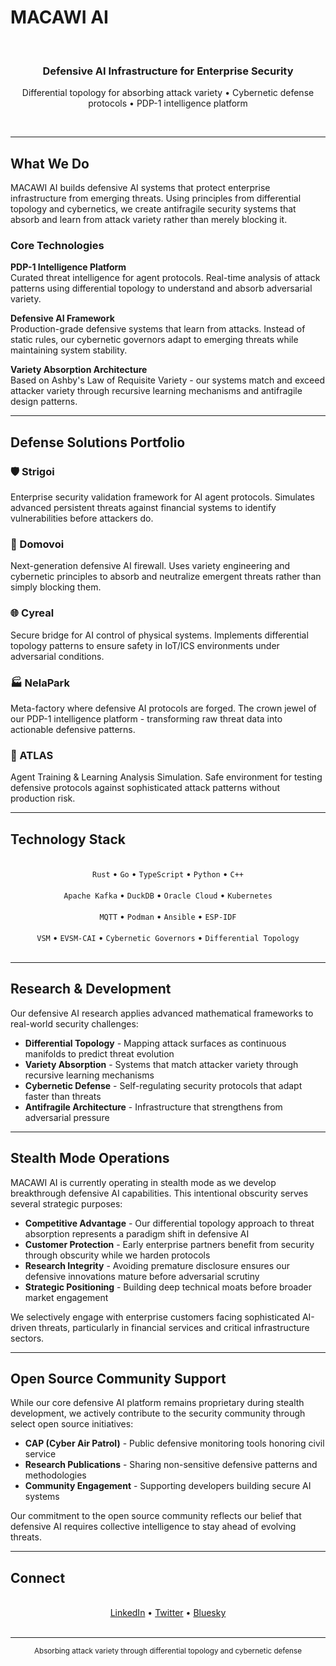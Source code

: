 # MACAWI AI

<div align="center">
  <br>
  <h3>Defensive AI Infrastructure for Enterprise Security</h3>
  <p>Differential topology for absorbing attack variety • Cybernetic defense protocols • PDP-1 intelligence platform</p>
  <br>
</div>

---

## What We Do

MACAWI AI builds defensive AI systems that protect enterprise infrastructure from emerging threats. Using principles from differential topology and cybernetics, we create antifragile security systems that absorb and learn from attack variety rather than merely blocking it.

### Core Technologies

**PDP-1 Intelligence Platform**  
Curated threat intelligence for agent protocols. Real-time analysis of attack patterns using differential topology to understand and absorb adversarial variety.

**Defensive AI Framework**  
Production-grade defensive systems that learn from attacks. Instead of static rules, our cybernetic governors adapt to emerging threats while maintaining system stability.

**Variety Absorption Architecture**  
Based on Ashby's Law of Requisite Variety - our systems match and exceed attacker variety through recursive learning mechanisms and antifragile design patterns.

---

## Defense Solutions Portfolio

### 🛡️ Strigoi
Enterprise security validation framework for AI agent protocols. Simulates advanced persistent threats against financial systems to identify vulnerabilities before attackers do.

### 🔐 Domovoi
Next-generation defensive AI firewall. Uses variety engineering and cybernetic principles to absorb and neutralize emergent threats rather than simply blocking them.

### 🌐 Cyreal
Secure bridge for AI control of physical systems. Implements differential topology patterns to ensure safety in IoT/ICS environments under adversarial conditions.

### 🏭 NelaPark
Meta-factory where defensive AI protocols are forged. The crown jewel of our PDP-1 intelligence platform - transforming raw threat data into actionable defensive patterns.

### 🚀 ATLAS
Agent Training & Learning Analysis Simulation. Safe environment for testing defensive protocols against sophisticated attack patterns without production risk.

---

## Technology Stack

<div align="center">
  <br>
  <code>Rust</code> • <code>Go</code> • <code>TypeScript</code> • <code>Python</code> • <code>C++</code>
  <br><br>
  <code>Apache Kafka</code> • <code>DuckDB</code> • <code>Oracle Cloud</code> • <code>Kubernetes</code>
  <br><br>
  <code>MQTT</code> • <code>Podman</code> • <code>Ansible</code> • <code>ESP-IDF</code>
  <br><br>
  <code>VSM</code> • <code>EVSM-CAI</code> • <code>Cybernetic Governors</code> • <code>Differential Topology</code>
  <br><br>
</div>

---

## Research & Development

Our defensive AI research applies advanced mathematical frameworks to real-world security challenges:

- **Differential Topology** - Mapping attack surfaces as continuous manifolds to predict threat evolution
- **Variety Absorption** - Systems that match attacker variety through recursive learning mechanisms
- **Cybernetic Defense** - Self-regulating security protocols that adapt faster than threats
- **Antifragile Architecture** - Infrastructure that strengthens from adversarial pressure

---

## Stealth Mode Operations

MACAWI AI is currently operating in stealth mode as we develop breakthrough defensive AI capabilities. This intentional obscurity serves several strategic purposes:

- **Competitive Advantage** - Our differential topology approach to threat absorption represents a paradigm shift in defensive AI
- **Customer Protection** - Early enterprise partners benefit from security through obscurity while we harden protocols
- **Research Integrity** - Avoiding premature disclosure ensures our defensive innovations mature before adversarial scrutiny
- **Strategic Positioning** - Building deep technical moats before broader market engagement

We selectively engage with enterprise customers facing sophisticated AI-driven threats, particularly in financial services and critical infrastructure sectors.

---

## Open Source Community Support

While our core defensive AI platform remains proprietary during stealth development, we actively contribute to the security community through select open source initiatives:

- **CAP (Cyber Air Patrol)** - Public defensive monitoring tools honoring civil service
- **Research Publications** - Sharing non-sensitive defensive patterns and methodologies
- **Community Engagement** - Supporting developers building secure AI systems

Our commitment to the open source community reflects our belief that defensive AI requires collective intelligence to stay ahead of evolving threats.

---

## Connect

<div align="center">
  <br>
  <a href="https://www.linkedin.com/company/macawi-ai">LinkedIn</a> • 
  <a href="https://twitter.com/MacawiAI">Twitter</a> • 
  <a href="https://bsky.app/profile/macawiai.bsky.social">Bluesky</a>
  <br><br>
</div>

---

<div align="center">
  <sub>Absorbing attack variety through differential topology and cybernetic defense</sub>
</div>